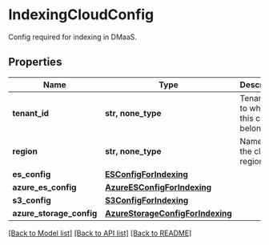 # IndexingCloudConfig

Config required for indexing in DMaaS.

## Properties
Name | Type | Description | Notes
------------ | ------------- | ------------- | -------------
**tenant_id** | **str, none_type** | Tenant ID to which this config belongs. | 
**region** | **str, none_type** | Name of the cloud region. | 
**es_config** | [**ESConfigForIndexing**](ESConfigForIndexing.md) |  | [optional] 
**azure_es_config** | [**AzureESConfigForIndexing**](AzureESConfigForIndexing.md) |  | [optional] 
**s3_config** | [**S3ConfigForIndexing**](S3ConfigForIndexing.md) |  | [optional] 
**azure_storage_config** | [**AzureStorageConfigForIndexing**](AzureStorageConfigForIndexing.md) |  | [optional] 

[[Back to Model list]](../README.md#documentation-for-models) [[Back to API list]](../README.md#documentation-for-api-endpoints) [[Back to README]](../README.md)


